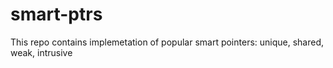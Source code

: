 # smart-ptrs

This repo contains implemetation of popular smart pointers: unique, shared, weak, intrusive
